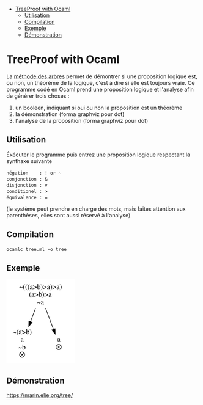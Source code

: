 - [TreeProof with Ocaml](#org99ce217)
  - [Utilisation](#orgf290e6d)
  - [Compilation](#org0a3d34a)
  - [Exemple](#org378fb0f)
  - [Démonstration](#org4bb4348)


<a id="org99ce217"></a>

# TreeProof with Ocaml

La [méthode des arbres](https://fr.wikipedia.org/wiki/M%C3%A9thode_des_tableaux) permet de démontrer si une proposition logique est, ou non, un théorème de la logique, c'est à dire si elle est toujours vraie. Ce programme codé en Ocaml prend une proposition logique et l'analyse afin de générer trois choses :

1.  un booleen, indiquant si oui ou non la proposition est un théorème
2.  la démonstration (forma graphviz pour dot)
3.  l'analyse de la proposition (forma graphviz pour dot)


<a id="orgf290e6d"></a>

## Utilisation

Éxécuter le programme puis entrez une proposition logique respectant la synthaxe suivante

```
négation    : ! or ~
conjonction : & 
disjonction : v 
conditionel : > 
équivalence : = 
```

(le système peut prendre en charge des mots, mais faites attention aux parenthèses, elles sont aussi réservé à l'analyse)


<a id="org0a3d34a"></a>

## Compilation

```
ocamlc tree.ml -o tree
```


<a id="org378fb0f"></a>

## Exemple

![img](./gtree.png)


<a id="org4bb4348"></a>

## Démonstration

<https://marin.elie.org/tree/>